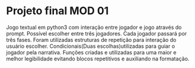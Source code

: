 # Projeto final MOD 01
Jogo textual em python3 com interação entre jogador e jogo através do prompt.
Possível escolher entre três jogadores.
Cada jogador passará por três fases.
Foram utilizadas estruturas de repetição para interação do usuário escolher.
Condicionais(Duas escolhas)utilizadas para guiar o jogador pela narrativa.
Funções criadas e utilizadas para uma maior e melhor legibilidade evitando blocos repetitivos e auxiliando na formatação.
